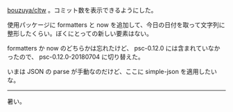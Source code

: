 [bouzuya/cltw][] 。コミット数を表示できるようにした。

使用パッケージに formatters と now を追加して、今日の日付を取って文字列に整形したくらい。ぼくにとっての新しい要素はない。

formatters か now のどちらかは忘れたけど、 psc-0.12.0 には含まれていなかったので、 psc-0.12.0-20180704 に切り替えた。

いまは JSON の parse が手動なのだけど、ここに simple-json を適用したいな。

-----

暑い。

[bouzuya/cltw]: https://github.com/bouzuya/cltw
